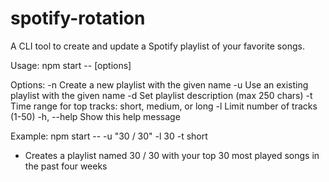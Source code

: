 # spotify-rotation
A CLI tool to create and update a Spotify playlist of your favorite songs.

Usage:
npm start -- [options]

Options:
  -n <name>      Create a new playlist with the given name
  -u <name>      Use an existing playlist with the given name
  -d <desc>      Set playlist description (max 250 chars)
  -t <range>     Time range for top tracks: short, medium, or long
  -l <number>    Limit number of tracks (1-50)
  -h, --help     Show this help message

Example:
npm start -- -u "30 / 30" -l 30 -t short

* Creates a playlist named 30 / 30 with your top 30 most played songs in the past four weeks